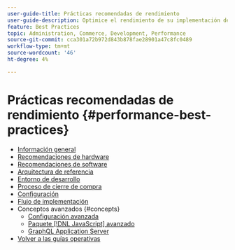 ```yaml
---
user-guide-title: Prácticas recomendadas de rendimiento
user-guide-description: Optimice el rendimiento de su implementación de producción de Adobe Commerce con estas recomendaciones.
feature: Best Practices
topic: Administration, Commerce, Development, Performance
source-git-commit: cca301a72b972d843b878fae28901a47c8fc0489
workflow-type: tm+mt
source-wordcount: '46'
ht-degree: 4%

---
```



# Prácticas recomendadas de rendimiento {#performance-best-practices}

- [Información general](overview.md)
- [Recomendaciones de hardware](hardware.md)
- [Recomendaciones de software](software.md)
- [Arquitectura de referencia](reference-architecture.md)
- [Entorno de desarrollo](development-environment.md)
- [Proceso de cierre de compra](high-throughput-order-processing.md)
- [Configuración](configuration.md)
- [Flujo de implementación](deployment-flow.md)
- Conceptos avanzados {#concepts}
   - [Configuración avanzada](advanced-setup.md)
   - [Paquete  [!DNL JavaScript] avanzado](advanced-js-bundling.md)
   - [GraphQL Application Server](application-server.md)
- [Volver a las guías operativas](https://experienceleague.adobe.com/docs/commerce-operations/operational-guides/home.html)
